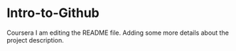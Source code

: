 # Intro-to-Github
Coursera
I am editing the README file. Adding some more details about the project description.
